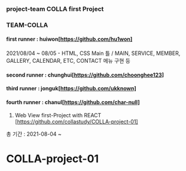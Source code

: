 ### project-team COLLA first Project

### TEAM-COLLA

#### first runner : huiwon[https://github.com/hu1won]
2021/08/04 ~ 08/05 - HTML, CSS Main 틀 / MAIN, SERVICE, MEMBER, GALLERY, CALENDAR, ETC, CONTACT 메뉴 구현 등

#### second runner : chunghui[https://github.com/choonghee123]

#### third runner : jonguk[https://github.com/ukknown]

#### fourth runner : chanul[https://github.com/char-null]

1. Web View first-Project with REACT [https://github.com/collastudy/COLLA-project-01]

총 기간 : 2021-08-04 ~

# COLLA-project-01
